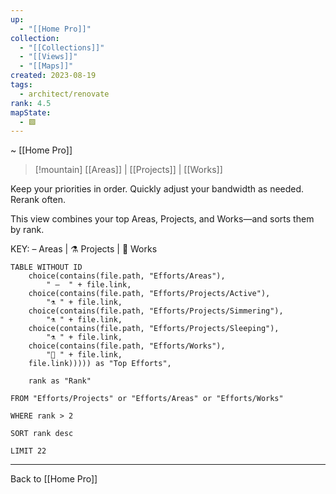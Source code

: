 ```yaml
---
up:
  - "[[Home Pro]]"
collection:
  - "[[Collections]]"
  - "[[Views]]"
  - "[[Maps]]"
created: 2023-08-19
tags:
  - architect/renovate
rank: 4.5
mapState:
  - 🟩
---
```

~ [[Home Pro]] 

> [!mountain] [[Areas]] | [[Projects]] | [[Works]] 

Keep your priorities in order. Quickly adjust your bandwidth as needed. Rerank often.

This view combines your top Areas, Projects, and Works—and sorts them by rank.

KEY:  – Areas | ⚗️ Projects | 🎨 Works

```dataview
TABLE WITHOUT ID
	choice(contains(file.path, "Efforts/Areas"),
		" –  " + file.link,
	choice(contains(file.path, "Efforts/Projects/Active"),
		"⚗️ " + file.link,
	choice(contains(file.path, "Efforts/Projects/Simmering"),
		"⚗️ " + file.link,
	choice(contains(file.path, "Efforts/Projects/Sleeping"),
		"⚗️ " + file.link,
	choice(contains(file.path, "Efforts/Works"),
		"🎨 " + file.link,
	file.link))))) as "Top Efforts",
	
	rank as "Rank"

FROM "Efforts/Projects" or "Efforts/Areas" or "Efforts/Works"

WHERE rank > 2

SORT rank desc

LIMIT 22
```

---


Back to [[Home Pro]] 